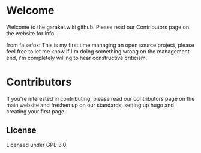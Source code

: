 # Welcome
Welcome to the garakei.wiki github. Please read our Contributors page on the website for info.

from falsefox: This is my first time managing an open source project, please feel free to let me know if I'm doing something wrong on the management end, i'm completely willing to hear constructive criticism.

# Contributors
If you're interested in contributing, please read our contributors page on the main website and freshen up on our standards, setting up hugo and creating your first page.

## License
Licensed under GPL-3.0.